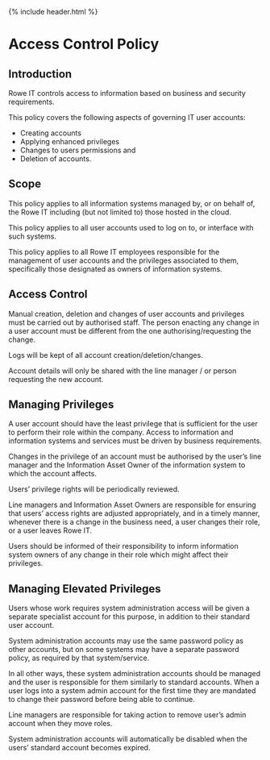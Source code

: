 {% include header.html %}

# Access Control Policy

## Introduction

Rowe IT controls access to information based on business and security requirements. 

This policy covers the following aspects of governing IT user accounts: 

- Creating accounts 
- Applying enhanced privileges 
- Changes to users permissions and 
- Deletion of accounts. 

## Scope

This policy applies to all information systems managed by, or on behalf of, the Rowe IT including (but not limited to) those hosted in the cloud. 

This policy applies to all user accounts used to log on to, or interface with such systems. 

This policy applies to all Rowe IT employees responsible for the management of user accounts and the privileges associated to them, specifically those designated as owners of information systems. 

## Access Control

Manual creation, deletion and changes of user accounts and privileges must be carried out by authorised staff. The person enacting any change in a user account must be different from the one authorising/requesting the change. 

Logs will be kept of all account creation/deletion/changes. 

Account details will only be shared with the line manager / or person requesting the new account. 

## Managing Privileges 

A user account should have the least privilege that is sufficient for the user to perform their role within the company. Access to information and information systems and services must be driven by business requirements. 

Changes in the privilege of an account must be authorised by the user’s line manager and the Information Asset Owner of the information system to which the account affects. 

Users’ privilege rights will be periodically reviewed. 

Line managers and Information Asset Owners are responsible for ensuring that users’ access rights are adjusted appropriately, and in a timely manner, whenever there is a change in the business need, a user changes their role, or a user leaves Rowe IT. 

Users should be informed of their responsibility to inform information system owners of any change in their role which might affect their privileges. 

## Managing Elevated Privileges 

Users whose work requires system administration access will be given a separate specialist account for this purpose, in addition to their standard user account. 

System administration accounts may use the same password policy as other accounts, but on some systems may have a separate password policy, as required by that system/service. 

In all other ways, these system administration accounts should be managed and the user is responsible for them similarly to standard accounts. When a user logs into a system admin account for the first time they are mandated to change their password before being able to continue. 

Line managers are responsible for taking action to remove user’s admin account when they move roles. 

System administration accounts will automatically be disabled when the users’ standard account becomes expired. 
